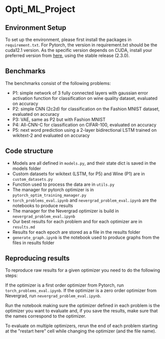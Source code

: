 # Opti_ML_Project
## Environment Setup
To set up the environment, please first install the packages in `requirement.txt`.
For Pytorch, the version in requirement.txt should be the cuda12.1 version.
As the specific version depends on CUDA, install your preferred version from [here](https://pytorch.org/get-started/locally/), using the stable release (2.3.0). 

## Benchmarks
The benchmarks consist of the following problems:
- P1: simple network of 3 fully connected layers with gaussian error activation function for classification on wine quality dataset, evaluated on accuracy
- P2: simple CNN (2c2d) for classification on the Fashion MNIST dataset, evaluated on accuracy
- P3: VAE, same as P2 but with Fashion MNIST
- P4: All-CNN-C for classification on CIFAR-100, evaluated on accuracy
- P5: next word prediction using a 2-layer bidirectional LSTM trained on wikitext-2 and evaluated on accuracy

## Code structure
- Models are all defined in `models.py`, and their state dict is saved in the models folder
- Custom datasets for wikitext (LSTM, for P5) and Wine (P1) are in `custom_datasets.py`
- Function used to process the data are in `utils.py`
- The manager for pytorch optimizer is in `pytorch_optim_training_manager.py`
- `torch_problems_eval.ipynb` and `nevergrad_problem_eval.ipynb` are the notebooks to produce results
- The manager for the Nevergrad optimizer is build in `nevergrad_problem_eval.ipynb`
- Our best results for each problem and for each optimizer are in `results.md`
- Results for each epoch are stored as a file in the results folder
- `generate_graph.ipynb` is the notebook used to produce graphs from the files in results folder

## Reproducing results

To reproduce raw results for a given optimizer you need to do the following steps:

If the optimizer is a first order optimizer from Pytorch, run `torch_problems_eval.ipynb`.
If the optimizer is a zero order optimizer from Nevergrad, run `nevergrad_problem_eval.ipynb`.

Run the notebook making sure the optimizer defined in each problem is the optimizer you want to evaluate
and, if you save the results, make sure that the names correspond to the optimizer.

To evaluate on multiple optimizers, rerun the end of each problem starting at the "restart here" cell
while changing the optimizer (and the file name).

